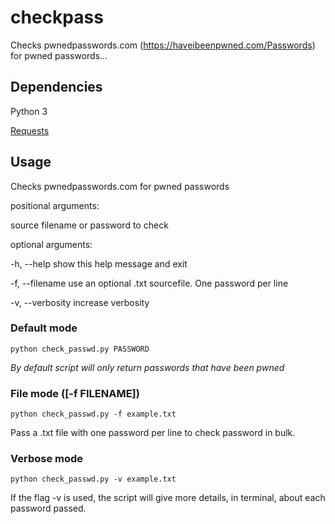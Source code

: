 # checkpass

Checks pwnedpasswords.com (https://haveibeenpwned.com/Passwords) for pwned passwords...

## Dependencies

Python 3

[Requests](http://docs.python-requests.org/en/master/)

## Usage

Checks pwnedpasswords.com for pwned passwords

positional arguments:

  source           filename or password to check

optional arguments:

  -h, --help       show this help message and exit

  -f, --filename   use an optional .txt sourcefile. One password per line

  -v, --verbosity  increase verbosity


### Default mode 

`python check_passwd.py PASSWORD`

*By default script will only return passwords that have been pwned*

### File mode ([-f FILENAME])

`python check_passwd.py -f example.txt`

Pass a .txt file with one password per line to check password in bulk.

### Verbose mode

`python check_passwd.py -v example.txt`

If the flag -v is used, the script will give more details, in terminal, about each password passed. 

